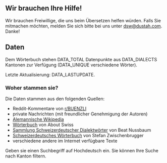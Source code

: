 ## Wir brauchen Ihre Hilfe!

Wir brauchen Freiwillige, die uns beim Übersetzen helfen würden. Falls Sie mitmachen möchten, melden Sie sich bitte bei uns unter [dsw@dustah.com](mailto:dsw@dustah.com). Danke!

## Daten

Dem Wörterbuch stehen DATA_TOTAL Datenpunkte aus DATA_DIALECTS Kantonen zur Verfügung (DATA_UNIQUE verschiedene Wörter).

Letzte Aktualisierung: DATA_LASTUPDATE.

### Woher stammen sie?

Die Daten stammen aus den folgenden Quellen:

-   Reddit-Kommentare von [r/BUENZLI](https://www.reddit.com/r/BUENZLI)
-   private Nachrichten (mit freundlicher Genehmigung der Autoren)
-   [Alemannische Wikipedia](https://als.wikipedia.org/)
-   [Wörterbuch](https://www.auswandern-schweiz.net/schweiz-erleben/schweizerdeutsch-woerterbuch) von About Swiss
-   [Sammlung Schweizerdeutscher Dialektwörter](https://dialektwoerter.ch/index.html) von Beat Nussbaum
-   [Schweizerdeutsches Wörterbuch](https://www.pauker.at/pauker/DE_DE/SC/) von Stefan Zwischenbrugger
-   verschiedene andere im Internet verfügbare Texte

Geben sie einen Suchbegriff auf Hochdeutsch ein. Sie können Ihre Suche nach Kanton filtern.
